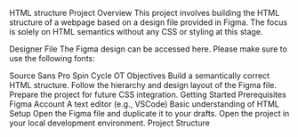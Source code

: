 HTML structure Project
Overview
This project involves building the HTML structure of a webpage based on a design file provided in Figma. The focus is solely on HTML semantics without any CSS or styling at this stage.

Designer File
The Figma design can be accessed here. Please make sure to use the following fonts:

Source Sans Pro
Spin Cycle OT
Objectives
Build a semantically correct HTML structure.
Follow the hierarchy and design layout of the Figma file.
Prepare the project for future CSS integration.
Getting Started
Prerequisites
Figma Account
A text editor (e.g., VSCode)
Basic understanding of HTML
Setup
Open the Figma file and duplicate it to your drafts.
Open the project in your local development environment.
Project Structure

